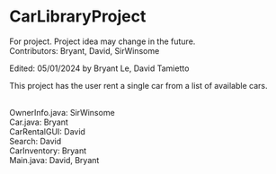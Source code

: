 # CarLibraryProject 
For project. Project idea may change in the future.
<br>Contributors: Bryant, David, SirWinsome

Edited: 05/01/2024 by Bryant Le, David Tamietto 

This project has the user rent a single car from a list of available cars.

<br>OwnerInfo.java: SirWinsome
<br>Car.java: Bryant
<br>CarRentalGUI: David
<br>Search: David
<br>CarInventory: Bryant
<br>Main.java: David, Bryant
